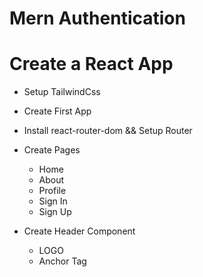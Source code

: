 # Mern Authentication

# Create a React App

- Setup TailwindCss
- Create First App
- Install react-router-dom && Setup Router
- Create Pages

  - Home
  - About
  - Profile
  - Sign In
  - Sign Up

- Create Header Component
  - LOGO
  - Anchor Tag
